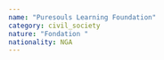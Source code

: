 ```yaml
---
name: "Puresouls Learning Foundation"
category: civil_society
nature: "Fondation "
nationality: NGA
---
```

    